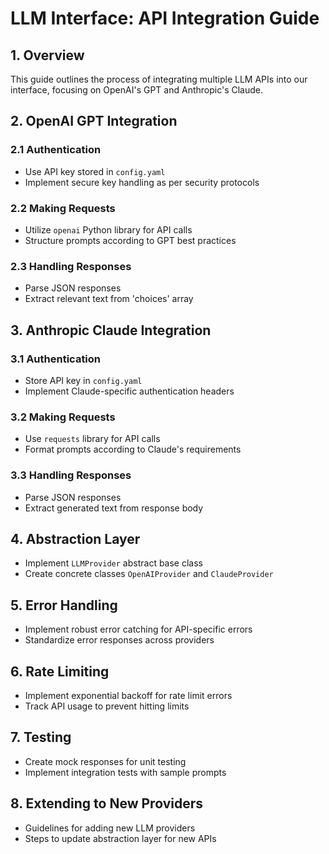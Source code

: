 # LLM Interface: API Integration Guide

## 1. Overview
This guide outlines the process of integrating multiple LLM APIs into our interface, focusing on OpenAI's GPT and Anthropic's Claude.

## 2. OpenAI GPT Integration
### 2.1 Authentication
- Use API key stored in `config.yaml`
- Implement secure key handling as per security protocols

### 2.2 Making Requests
- Utilize `openai` Python library for API calls
- Structure prompts according to GPT best practices

### 2.3 Handling Responses
- Parse JSON responses
- Extract relevant text from 'choices' array

## 3. Anthropic Claude Integration
### 3.1 Authentication
- Store API key in `config.yaml`
- Implement Claude-specific authentication headers

### 3.2 Making Requests
- Use `requests` library for API calls
- Format prompts according to Claude's requirements

### 3.3 Handling Responses
- Parse JSON responses
- Extract generated text from response body

## 4. Abstraction Layer
- Implement `LLMProvider` abstract base class
- Create concrete classes `OpenAIProvider` and `ClaudeProvider`

## 5. Error Handling
- Implement robust error catching for API-specific errors
- Standardize error responses across providers

## 6. Rate Limiting
- Implement exponential backoff for rate limit errors
- Track API usage to prevent hitting limits

## 7. Testing
- Create mock responses for unit testing
- Implement integration tests with sample prompts

## 8. Extending to New Providers
- Guidelines for adding new LLM providers
- Steps to update abstraction layer for new APIs